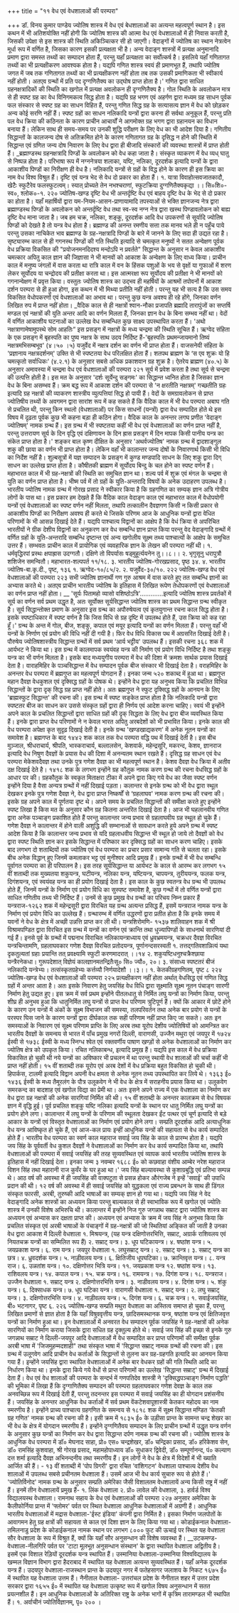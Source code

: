 +++
title = "११ वेध एवं वेधशालाओं की परम्परा"

+++
डॉ. विनय कुमार पाण्डेय
ज्योतिष शास्त्र में वेध एवं बेधशालाओं का अत्यन्त महत्वपूर्ण स्थान है। इस कथन में भी अतिशयोक्ति नहीं होगी कि ज्योतिष शास्त्र की आत्मा वेध एवं वेधशालाओं में ही निवास करती है, जिसकी उपेक्षा से इस शास्त्र की स्थिति अकिञ्चित्कर सी हो जाएगी। वेदाङ्गों में ज्योतिष का स्थान नेत्रत्वेन मूर्धा रूप में वर्णित है, जिसका कारण इसकी प्रत्यक्षता भी है। अन्य वेदाङ्ग शास्त्रों में प्रत्यक्ष अनुमानादि प्रमाण द्वारा समस्त तथ्यों का सम्पादन होता हैं, परन्तु यहाँ प्रत्यक्षता का सर्वोत्कर्ष है। इसलिये यहाँ गणितागत तथ्यों का भी प्रत्यक्षीकरण आवश्यक होता है। यद्यपि गणित शास्त्र स्वयं ही प्रमाणभूत हैं, तथापि ज्योतिष जगत में जब तक गणितागत तथ्यों का भी प्रत्यक्षीकरण नहीं होता तब तक उसकी प्रमाणिकता भी स्वीकार्य नहीं होती। अतएव ग्रन्थों में प्रति पद दृग्गणितैक्य का उद्घोष प्राप्त होता है।'
गणित द्वारा साधित ग्रहनक्षत्रादिकों की स्थिति का खगोल में प्रत्यक्ष अवलोकन ही दृग्गणितैक्य है। गोल स्थिति के अवलोकन मात्र से ही स्पष्ट ग्रह का वेध विनिगमकत्व सिद्ध होता है। यद्यपि ग्रह भगण एवं अहर्गण द्वारा मध्यम ग्रह साधन पूर्वक फल संस्कार से स्पष्ट ग्रह का साधन विहित हैं, परन्तु गणित सिद्ध ग्रह के सत्यासत्य ज्ञान में वेध को छोड़कर अन्य कोई सरणि नहीं हैं। स्पष्ट ग्रहों का साधन नलिकादि यन्त्रों द्वारा करना ही सर्वथा अनुकूल हैं, परन्तु प्रति पल वेध क्रिया की कठिनता के कारण प्राचीन आचार्यों ने आगमोक्त ग्रह भगण द्वारा ग्रहानयन का विधान बनाया हैं। लेकिन साथ ही समय-समय पर उनकी शुद्धि परीक्षण के लिए वेध का भी आदेश दिया है। गणितीय सिद्धान्तों के कालजन्य दोष से अतिक्रमित होने के कारण गणितागत ग्रह के दृसिद्ध न होने की स्थिति में सिद्धान्त एवं ग्रणित जन्य दोष निवारण के लिए वेध द्वारा ही बीजादि संस्कारों की व्यवस्था शास्त्रों में प्राप्त होती हैं। _ब्रह्माण्डस्थ ग्रहनक्षत्रादि पिण्डों के अवलोकन को वेध कहा जाता है। संस्कृत व्याकरण में वेध व्यध् घातु से निष्पन्न होता है। परिभाषा रूप में नग्ननेत्रया शलाका, यष्टि, नलिका, दूरदर्शक इत्यादि यन्त्रों के द्वारा आकाशीय पिण्डों का निरीक्षण ही वेध है। नलिकादि यन्त्रों से ग्रहों के विद्ध होने के कारण ही इस क्रिया का नाम वेध विश्व विश्रुत हैं। दृष्टि एवं यन्त्र भेद से वेध दो प्रकार का होता हैं।
१. यात्रा विवाहोत्सवजातकादौ, खेटैः स्फुटैरेव फलस्फुटत्वम्। स्यात् प्रोच्यते तेन नभश्चराणां,
स्फुटक्रिया दुग्गणितैक्यकृद्या ।। सि०शि०-स्व०, श्लोक०-१.
२२०
ज्योतिष-खण्ड
दृष्टि वेध भी अन्तर्दृष्टि वेध एवं बाहय दृष्टि वेध के भेद से दो प्रकार का होता है। यहाँ महार्षियों द्वारा यम-नियम-आसन-प्राणायामादि तपस्याओं से भक्ति ज्ञानजन्य नेत्र द्वारा ब्रह्माण्डस्थ पिण्डों के अवलोकन को अन्तर्दृष्टि वेध तथा स्व-स्व नग्न नेत्र द्वारा खस्थ पिण्डावलोकन को बाह्य दृष्टि वेध माना जाता है। जब हम चक्र, नलिका, शङ्कु, दूरदर्शक
आदि वेध उपकरणों से सूर्यादि ज्योतिष पिण्डों को देखते है तो यन्त्र वेध होता है।
ब्रह्माण्ड की अनन्त रमणीय सत्ता तक मानव भले ही न पहुँच पाये परन्तु उसका नाचिकेत भाव ब्रह्माण्ड के ग्रह-नक्षत्रादि पिण्डों के बारे में जानने के लिए सदा ही उद्यत रहा है। सृष्ट्यारम्भ काल से ही गगनस्थ पिण्डों की गति स्थिति इत्यादि से चमत्कृत मनुष्यों ने सतत अन्वेक्षण पूर्वक वेध प्रक्रिया विकसित की "प्रयोजनमनदिदश्य मन्दोऽपि न प्रवर्तते" सिद्धान्त के अनुसार न केवल आकाशीय चमत्कार अपितु काल ज्ञान की जिज्ञासा ने भी मानवों को आकाश के अन्वेक्षण के लिए वाध्य किया। प्राचीन काल में मनुष्य जंगलों में वास करता था रात्रि काल में वन के हिंसक पशुओं के भय से वृक्षों या गुफाओं में शरण लेकर सूर्योदय या चन्द्रोदय की प्रतीक्षा करता था। इस आत्मरक्षा रूप सूर्योदय की प्रतीक्षा ने भी मानवों को गगनान्वेक्षण में प्रवृत्त किया। वस्तुतः ज्योतिष शास्त्र का उद्भव ही महर्षियों के आश्रमों तपोवनों में आकाश दर्शन परम्परा से ही हुआ होगा, इस कथन में भी मिथ्या प्रतीति नहीं होती। परन्तु यह भी सत्य है कि उस समय विकसित वेधोपकरणों एवं वेधशालाओं का अभाव था। परन्तु कुछ यन्त्र अवश्य ही रहे होंगे, जिनका वर्णन लिखित रुप में प्राप्त नहीं होता। _वैदिक काल से ही नक्षत्रों श्वान-नौका प्रजापति ब्रह्मादि तारापुंजों का सप्तर्षि मण्डल एवं नक्षत्रों की युति अन्तर आदि का वर्णन मिलता हैं, जिनका ज्ञान वेध के बिना सम्भव नहीं था। वेदों में वर्णित आकाशीय घटनाओं का उल्लेख वेध सम्बन्धित कुछ साक्ष्य उपस्थापित करता हैं।
'अथो नक्षत्राणामेषामुपस्थे सोम आहतिः”
इस प्रसङ्ग में नक्षत्रों के मध्य चन्द्रमा की स्थिति सूचित हैं। ऋग्वेद संहिता के एक प्रसङ्ग में बृहस्पति का पुष्य नक्षत्र के साथ उदय निर्दिष्ट हैं-'बृहस्पतिः प्रथमन्जायमानो तिष्यं नक्षत्रमभिसम्बभूव' (४।५० ।५) यजुर्वेद में नक्षत्र दर्शन का वर्णन भी प्राप्त होता हैं। वाजसनेयी संहिता के 'प्रज्ञानाय नक्षत्रदर्शनम्' उक्ति से भी स्पष्टतया वेध परिलक्षित होता हैं। शतपथ ब्राह्मण के ‘स एव शुक्रः यो हि चमत्कृतो सर्वाधिकः' (४.२.१) के अनुसार सबसे अधिक प्रकाशवान ग्रह शुक्र है। ऐतरेय ब्राह्मण (४०.५) के अनुसार अमावस्या में चन्द्रमा
वेध एवं वेधशालाओं की परम्परा
२२१ सूर्य में प्रवेश करता है तथा सूर्य से चन्द्रमा की उत्पत्ति होती है। इस मत के अनुसार 'दर्शः सूर्येन्दु सङ्गमः' का सिद्धान्त ध्वनित होता है जिसका ज्ञान वेध के बिना असम्भव हैं। क्रम बद्ध रूप में आकाश दर्शन की परम्परा से 'न क्षरतीति नक्षत्रम्' गच्छतीति ग्रहः इत्यादि ग्रह नक्षत्रों की व्याकरण शास्त्रीय व्युत्पत्तियां सिद्ध हो पायी हैं। वेदों के समग्रावलोकन से प्राप्त ज्योतिषीय तथ्यों के अवगमन द्वारा सारांश रूप में कह सकते हैं कि वैदिक काल में भी वेध परम्परा अबाघ गति से प्रचलित थी, परन्तु किन स्थलो (वेधशालाओं) पर किस साधनों (यन्त्रों) द्वारा वेध सम्पादित होते थे इस विषय में दृढ़ता पूर्वक कुछ भी कहना बड़ा ही कठिन होगा।
वैदिक काल के अनन्तर लगघ प्रणीत 'वेदाङ्ग ज्योतिषम्' नामक ग्रन्थ हैं। इस ग्रन्थ में भी स्पष्टतया कहीं भी वेध एवं वेधशालाओं का वर्णन प्राप्त नहीं है, परन्तु उत्तरायण सूर्य के दिन वृद्धि एवं दक्षिणायन के दिन ह्रास प्रसङ्ग में दिन मापक किसी पानीय यन्त्र का संकेत प्राप्त होता है।' शङ्कर बाल कृष्ण दीक्षित के अनुसार 'अथर्वज्योतिष' नामक ग्रन्थ में द्वादशाङ्गुल शकु की छाया का वर्णन भी प्राप्त होता है। लेकिन वहाँ भी कालान्तर जन्य दोषों के निवारणार्थ किसी भी विधि का निर्देश नहीं है। शुल्बसूत्रों में यज्ञ सम्पादन के प्रसङ्ग में कुण्ड मण्डपादि साधन के लिए शकु द्वारा दिग् साधन का उल्लेख प्राप्त होता है। कौषीतकी ब्राह्मण में सूर्योदय बिन्दु के चल होने का स्पष्ट वर्णन हैं। महाभारत काल में भी ग्रह-नक्षत्रों की स्थिति का समुचित ज्ञान था। शल्य पर्व में शुक्र एवं मंगल के चन्द्रमा से युति का वर्णन प्राप्त होता है। भीष्म पर्व में तो ग्रहों के युति-अन्तरादि विषयों के अनेक उदाहरण उपलब्ध है। भारतीय ज्योतिष नामक ग्रन्थ में गोरख प्रसाद ने स्वीकार किया है कि ग्रहगणित का सम्यक् ज्ञान अत्रि गोत्रीय लोगों के पास था। इस प्रकार हम देखते हैं कि वैदिक काल वेदाङ्ग काल एवं महाभारत काल में वेधोपयोगी यन्त्रों एवं वेधशालाओं का स्पष्ट वर्णन नहीं मिलता, तथापि तत्कालीन दैवज्ञगण किसी न किसी प्रकार से आकाशीय पिण्डों का निरीक्षण अवश्य ही करते थे जिसके परिणम आज के आधुनिक यन्त्रों द्वारा वेधित परिणामों के भी आसन्न दिखाई देते हैं। यद्यपि पाश्चात्य विद्वानों का आक्षेप है कि वेधं क्रिया से अपरिचित भारतीयों ने ग्रीक देशीय विद्वानों का अनुकरण कर वेध सम्बन्धि ज्ञान प्राप्त किया परन्तु वेद वेदाङ्गादि ग्रन्थों में वर्णित ग्रहों के युति-अन्तरादि सम्बन्धि दृष्टान्त एवं अन्य खगोलीय सूक्ष्म तथ्य पाश्चात्यों के आक्षेप के समुचित उत्तर हैं। सम्भवतः प्राचीन काल में प्रायोगिक एवं व्यवहारिक ज्ञान के लेखन की परम्परा नहीं थी।
१. धर्मवृद्धिरपां प्रस्थः क्षपाह्रास उदग्गतौ। दक्षिणे तो विपर्यासः षड्मुहूर्त्ययनेन तु।।८।। २. भृगुसूनु धरापुत्रौ शशिजेन समन्वितौ। महाभारत-शल्पपर्त ११/१८. ३. भारतीय ज्योतिष-गोरखप्रसाद, पृष्ठ ३४. ४. भारतीय ज्योतिष-बा.कृ.दी., पृष्ट, १३६
१. ऋग्वेद-१०/८५/२. २. यजुर्वेद-३०/१०.
२२२
ज्योतिष-खण्ड
वेध एवं वेधशालाओं की परम्परा
२२३
सभी ज्योतिष ज्ञानार्थी गण गुरु आश्रम में वास करते हुए तत सम्बन्धि ज्ञानों का अभ्यास करते थे। अतएव प्राचीन भारतीय ज्योतिष के इतिहास में लिखित रूपेण तेधोपकरणों एवं वेधशालाओं का वर्णन प्राप्त नहीं होता।
__ 'सूर्यः पितामहो व्यासो वशिष्ठोऽत्रि'.............इत्यादि ज्योतिष शास्त्र प्रवर्तकों में सूर्य का वर्णन सर्व प्रथम उद्धृत है, अतः सूर्योक्त सूर्यसिद्धान्त ज्योतिष शास्त्र का प्रथम सिद्धान्त ग्रन्थ स्वीकृत है। सूर्य सिद्धान्तोक्त प्रमाण के अनुसार इस ग्रन्थ का अपौरुषेयत्व एवं कृतयुगान्त रचना काल सिद्ध होता है। इसके स्पष्टाधिकार में स्पष्ट वर्णन है कि जिस विधि से ग्रह दृष्टि में उपलब्ध होते हैं, उस क्रिया को कह रहा हूँ।' ग्रन्थ के अन्त में गोल, बीज, शङ्कु, कपाल एवं मयूर इत्यादि यन्त्रों का वर्णन मिलता हैं।
परन्तु वहाँ भी यन्त्रों के निर्णाण एवं प्रयोग की विधि नहीं दी गयी है। फिर वेध विधि विकास पथ में अग्रसरित दिखाई देती है। पौरुषेय ज्योतिषशास्त्रीय सिद्धान्त ग्रन्थों में
सर्व प्रथम ‘आर्य भट्टीय' उपलब्ध हैं। इसकी रचना ३६८ शक में आर्यभट ने किया था। इस ग्रन्थ में कालमापक स्वयंवह यन्त्र की निर्माण एवं प्रयोग विधि निर्दिष्ट है तथा शङ्कु यन्त्र का भी वर्णन मिलता है। इसके बाद मध्ययुगीय परम्परा में वेध की दिशा में क्रमशः सार्थक प्रयास दिखाई देता है। वाराहमिहिर के पञ्चसिद्धान्त में वेध सम्पादन पूर्वक बीज संस्कार भी दिखाई देता है। वराहमिहिर के अनन्तर वेध परम्परा में ब्रह्मगुप्त का महत्वपूर्ण योगदान हैं। इनका जन्म ५२० शकाब्द में हुआ था। ब्रह्मगुप्त महान दैवज्ञ वेधकुशल एवं दृक्सिद्ध ग्रहों के पोषक थे। इन्होंने वेध द्वारा यह अनुभव किया कि प्रचलित विभिन्न सिद्धान्तों के द्वारा दृक् सिद्ध ग्रह प्राप्त नहीं होते। अतः ब्रह्मगुप्त ने स्फुट दृक्सिद्ध ग्रहों के आनयन के लिए 'ब्राह्मस्फुट सिद्धान्त' की रचना की। इस ग्रन्थ में स्पष्ट सङ्केत प्राप्त होता है कि नलिकादि यन्त्रों द्वारा स्पष्टतर बीज का साधन कर उससे संस्कृत ग्रहों द्वारा ही निर्णय एवं आदेश करना चाहिए। स्वयं भी इन्होंने अपने काल के प्रचलित सिद्धान्तों द्वारा साधित ग्रहों की दृक् सिद्धता के लिए वेध द्वारा बीज व्यवस्थित किया हैं। इनके द्वारा प्राप्त वेध परिणामों ने न केवल भारत अपितु अरबदेशों को भी प्रभावित किया। इनके काल की वेध परम्परा अपेक्षा कृत सुदृढ़ दिखाई देती है। इनके ग्रन्थ 'खण्डखाद्यकरण' में अनेक नूतन यन्त्रों का समावेश है। ब्रह्मगप्त के बाद १४४२ शक काल तक वेध परम्परा वद्धि पथ में दिखाई देती है। इस बीच मुञ्जाल, श्रीधराचार्य, श्रीपति, भास्कराचार्य, बल्लालसेन, केशवार्क, महेन्द्रसूरि, मकरन्द, केशव, ज्ञानराज इत्यादि वेध निषुण दैवज्ञों के प्रयास वेध की दिशा में अनन्यतम स्थान रखते हैं। दृसिद्ध ग्रह साधन एवं वेध परम्परा मेकेशवदैवज्ञ तथा
उनके पुत्र गणेश दैवज्ञ का भी महत्वपूर्ण स्थान है। केशव दैवज्ञ वेध क्रिया में अतीव दक्ष दिखाई देते है। १४१८ शक के लगभग इन्होंने ग्रह कौतुक नामक करण ग्रन्थ की रचना वेधसिद्ध ग्रहों के आधार पर की। ग्रहकौतुक के स्वकृत मिताक्षरा टीका में अपने द्वारा किए गये वेध का जैसा स्पष्ट वर्णन इन्होंने दिया है वैसा अन्यत्र ग्रन्थों में नहीं दिखाई पड़ता। कलान्तर से इनके ग्रन्थ को भी वेध द्वारा स्थूल देखकर इनके पुत्र गणेश दैवज्ञ ने, वेध द्वारा प्राप्त निष्कर्षों से ‘ग्रहलाघव' नामक करण ग्रन्थ की रचना की। इसके ग्रह अपने काल में पूर्णतया दृष्ट थे। अपने समय के प्रचलित सिद्धान्तों की समीक्षा करते हुए इन्होंने स्पष्ट लिखा है किस मत के अनुसार कौन ग्रह कितना अन्तरित दिखाई देता है। आज भी घहलानवीय गणित द्वारा अनेक पञ्चाङ्ग प्रकाशित होते हैं परन्तु कालान्तर जन्य प्रभाव से ग्रहलाघवीय ग्रह स्थूल हो चुके हैं। गणेश दैवज्ञ ने कालान्तर में होने वाली अशुद्धि की सम्भानाओं से सावधान करते हुये अपने ग्रन्थ में स्पष्ट आदेश किया है कि कालान्तर जन्य प्रभाव से यदि ग्रहलाधवीय सिद्धान्त भी स्थूल हो जाये तो दैवज्ञों को वेध द्वारा स्पष्ट स्थिति ज्ञान कर इसके सिद्धान्त में परिष्कार कर दृक्सिद्ध ग्रहों का साधन करण चाहिए। इसके बाद लगभग दो शताब्दियों तक ज्योतिष एवं वेध परम्परा का प्रचार प्रसार सामान्य गति से चलता रहा। इसके बीच अनेक विद्धान् हुए जिनमें कमलाकर भट्ट एवं मुनीश्वर आदि प्रमुख हैं। इनके ग्रन्थों में भी वेध सम्बन्धि पूर्वागत परम्परा का ही परिपालन है।
इस तरह सूर्यसिद्धान्त या आर्यभट के काल से आरम्भ कर लगभग १५ वीं शताब्दी तक मुख्यतया शकुयन्त्र, घटीयन्त्र, नलिका यन्त्र, यष्टियन्त्र, चापयन्त्र, तुरीययन्त्र, फलक यन्त्र, दिगंशयन्त्र, एवं स्वयंवह यन्त्र का ही प्रयोग दिखाई देता है। इस काल के कुछ स्वतन्त्र वेध ग्रन्थ भी उपलब्ध होते हैं, जिनमें यन्त्रों के निर्माण एवं प्रयोग विधि का सुस्पष्ट समावेश है, कुछ गन्थों में तो वर्णित यन्त्रों द्वारा साधित गणितीय तथ्य भी निर्दिष्ट हैं। उनमें से कुछ प्रमुख वेध ग्रन्थों का परिचय निम्न प्रकार हैं
यन्त्रराज-१२६२ शक में महेन्द्रसूरी द्वारा विरचित यह ग्रन्थ अत्यन्त प्रसिद्ध हैं, इसमें यन्त्रराज नामक यन्त्र के निर्माण एवं प्रयोग विधि का उल्लेख हैं। ग्रन्थारम्भ में वर्णित उद्धरणों द्वारा प्रतीत होता है कि इनके समय में यवनों ने वेध के क्षेत्र में अच्छी उन्नत्ति प्राप्त कर ली थी।
यन्त्रशिरोमणि- १५३७ शालिवाहन शक में श्री विश्रामपण्डित द्वारा विरचित इस ग्रन्थ में यन्त्रों का वर्णन एवं क्रान्ति तथा धुज्यापिण्डों के साधनार्थ सारणियां दी गई हैं। इनसे पूर्व के ग्रन्थों में पद्मनाभ विराचित नलिकायन्त्राध्याय एवं ध्रुवभ्रमयन्त्र, चक्रधर दैवज्ञ विरचित यन्त्रचिन्तामणि, ग्रहलाघवकार गणेश दैवज्ञ विरचित प्रतोदयन्त्र, पूर्णानन्दसरस्वती
१. तत्तद्गतिवशान्नित्यं यथा दृकतुल्यतां ग्रहाः प्रयान्ति तत् प्रवक्ष्यामि स्फुटी करणमादरात् ।।१४ २. शकुयष्टिधनुश्चक्रैश्छाया यन्त्रैरनेकधा। गुरूपदेशात् विज्ञेयं कालज्ञानमतन्द्रितैःसू० सि० ज्यौ०, २०। ३. संसाध्य स्पष्टतरं बीजं नलिकादि यन्त्रेभ्यः। तत्संस्कृतग्रहेभ्यः कर्त्तव्यौ निर्णयादेशौ ।।३।।
१. केतकीग्रहगणितम्, पृष्ट ८
२२४
ज्योतिष-खण्ड
वेध एवं वेधशालाओं की परम्परा
२२५ प्रत्यक्षीकरण नहीं होता अर्थात् वेधसिद्ध एवं गणित सिद्ध ग्रहों में अन्तर आता है। अतः इसके निवारण हेतु जयसिंह वेध विधि द्वारा सूक्ष्माति सूक्ष्म नूतन पंचाङ्ग सारणी निर्माण हेतु उद्यत हुए। इस क्रम में सर्व प्रथम इन्होंने पीतलधातु से निर्मित लघु यन्त्रों का निर्माण किया, परन्तु शीघ्र ही अनुभव हुआ कि धातुनिर्मित लघु यन्त्रों से प्राप्त वेध परिणाम त्रुटिपूर्ण हैं। क्यों कि आकार में छोटें होने के कारण उन यन्त्रों में अंकों के सूक्ष्म विभाजन की समस्या, तलपरिवर्तन तथा अनेक बार प्रयोग से यन्त्रों के परस्पर घिस जाने के कारण यन्त्रों द्वारा दीर्घकाल तक सही परिणाम नहीं प्राप्त किए जा सकते। अतः इन समस्याओं के निवारण एवं सूक्ष्म परिणाम प्राप्ति के लिए अरब तथा यूरोप देशीय ज्योतिषियों को आमन्त्रित कर भारतीय दैवज्ञों के समन्वय से भारत में पाँच प्रमुख नगरों दिल्ली, वाराणसी, उज्जैन मथुरा एवं जयपुर में १७२४ ईस्वी से १७३८ ईस्वी के मध्य स्निग्ध श्वेत एवं रक्तवर्णीय पाषाण खण्ड़ों से अनेक वेधशालाओं का निर्माण कर ज्योतिष क्षेत्र को उपकृत किया।
रचित नलिकाबन्ध, इत्यादि प्रमुख हैं। यद्यपि इस काल में वेध प्रक्रिया विकासित हो चुकी थी नये यन्त्रों का अविष्कार भी प्रचलन में था परन्तु स्थायी वेध शालाओं की चर्चा कहीं भी प्राप्त नहीं होती।
१५ वीं शताब्दी तक यूरोप एवं अरब देशों में वेध प्रक्रिया बहुत विकसित हो चुकी थी। हिपार्कस, टालमी इत्यादि विद्वान अपनी वेध क्षमता से अनेक नूतन तथ्य उपस्थापित कर लिये थे। १३६३ ई० १४३६ ईस्वी के मध्य तैमूरलंग के पौत्र उलूकवेग ने भी वेध के क्षेत्र में सराहनीय प्रयास किया था। उलूकवेग समरकन्द का बादशाह एवं खगोल विद्या का प्रेमी था। अतः इसने अपने राज्य में एक वेधशाला का निर्माण कर वेध द्वारा ग्रह नक्षत्रों की अनेक सारगियां निर्मित की थी।
१५ वीं शताब्दी के अनन्तर कालक्रम से वेध विषयक ज्ञान में वृद्धि हुई। पूर्व प्रचलित शङ्कु यष्टि नलिका इत्यादि यन्त्रों के स्थान पर धातु निर्मित लघु यन्त्रों का प्रयोग होने लगा। कालान्तर में लघु यन्त्रों के परिणाम की स्थूलता देखकर ईंट पत्थर एवं चूर्ण इत्यादि से बड़े आकार के यन्त्रों एवं विस्तृत वेधशालाओं का निर्माण एवं प्रयोग होने लगा। सम्प्रति दूरदर्शक आदि अत्याधुनिक वेध यन्त्र आविष्कृत हो चुके हैं, एवं आज-कल प्रायः इन्हीं आधुनिक यन्त्रों की सहायता से वेध कार्य सम्पादित होते हैं।
भारतीय वेध परम्परा का स्वर्ण काल महाराज सवाई जय सिंह के काल से प्रारम्भ होता है। यद्यपि जय सिंह के पूर्ववर्ती वेध कुशल दैवज्ञों ने वेधशालाओं का निर्माण कर वेध कार्य सम्पादित किया था, तथापि वेधशालाओं की परम्परा में सवाई जयसिंह की तरह सुव्यवस्थित एवं व्यापक कार्य भारतीय ज्योतिष शास्त्र के इतिहास में नहीं दिखाई देता। इनका जन्म ३ नवम्बर १६८८ ई० को कछवाहा वंशीय आम्बेर नरेश महाराज विशन सिंह तथा महारानी राज कुवँर के घर हुआ था।' जय सिंह बाल्यावस्था से कुशाग्रबुद्धि एवं प्रतिभा सम्पन्न थे। आठ वर्ष की अवस्था में ही जयसिंह की वाक्पटुता से प्रसन्न होकर
औरंगजेब ने इन्हें 'सवाई' की उपाधि प्रदान की थी। १२ वर्ष की अवस्था में ही सवाई जयसिंह को युद्धकला एवं राज्य प्रबन्धन के साथ ही डिंगल संस्कृत फारसी, अरबी, तुरुष्की आदि भाषाओं का सम्यक् ज्ञान हो गया था। यद्यपि जय सिंह ने वेद वेदाङ्गादि अनेक शास्त्रों का अध्ययन किया परन्तु बाल्यकाल से ही स्वाभाविक रूप में खगोल एवं ज्योतिः शास्त्र में उनकी विशेष अभिरुचि थी। कालान्तर में इन्होंने निज गुरु जगन्नाथ सम्राट द्वारा ज्योतिष शास्त्र का अध्ययन एवं अभ्यास कर दक्षता प्राप्त की। अध्ययन एवं अभ्यास के क्रम में जय सिंह ने अनुभव किया कि प्रचलित संस्कृत एवं अरबी भाषाओं के पंचाङ्गों में ग्रह-नक्षत्रों की जो स्थितियां अङ्कित की जाती है उनका वेध द्वारा आकाश में
दिल्ली वेधशाला १. मिश्रयन्त्र, (यह यन्त्र दक्षिणोत्तरभित्ति, सम्राट, अग्रार्क राशिवलय एवं नियतचक्र यन्त्रों
का सम्मिलित रूप हैं) २. सम्राट् यन्त्र। ३. धूप घटिकायन्त्र। ४. षष्ठांश यन्त्र। ५. जयप्रकाश यन्त्र। ६. राम
यन्त्र। जयपुर वेधशाला
१. लघुसम्राट् यन्त्र। २. सम्राट् यन्त्र। ३. सम्राट् यन्त्र का छत्र। ४. ध्रुवदर्शक यन्त्र। ५. नाड़ीवलय यन्त्र। ६. क्षितिजीय धूपघटिका। ७. क्रान्तिवृत्त यन्त्र। ८. यन्त्र राज। ६. उन्नतांश यन्त्र। १०. दक्षिणोत्तर भित्रि यन्त्र। ११. जयप्रकाश यन्त्र १२. षष्ठांश यन्त्र। १३. राशिवलय यन्त्र। १४. कपाल यन्त्र। १५. चक्र यन्त्र। १६. रामयन्त्र। १७. दिगंश यन्त्र। १८. यन्त्रराज।
उज्जैन वेधशाला
१. सम्राट् यन्त्र २. दक्षिणोत्तरभित्ति यन्त्र। ३. नाडीवलय यन्त्र। ४. दिगंश यन्त्र। ५. शंकु यन्त्र। ६. दिक्साधक यन्त्र। ७. धूप घटिका यन्त्र। वाराणसी वेधशाला
१. सम्राट् यन्त्र। २. लघु सम्राट् यन्त्र। ३. दक्षिणोत्तरभित्ति यन्त्र। ४. नाड़ीवलय यन्त्र। ५. दिगंश यन्त्र। ६. चक्र यन्त्र।
१.
सवाईजयसिंह, बी० भटनागर, पृष्ट ६.
२२६
ज्योतिष-खण्ड
सम्प्रति मथुरा वेधशला का अस्तित्व समाप्त हो चुका हैं, परन्तु लिखित प्रमाणों से ज्ञात होता है कि यहाँ विषुववृत्तीय यन्त्र, छादिसमस्थानक यन्त्र, षष्ठांश यन्त्र एवं क्षितिजवृत्त यन्त्रों का निर्माण हुआ था। इन वेधशालाओं में अनवरत वेध सम्पादन पूर्वक जयसिंह ने ग्रह-नक्षत्रों की अनेक सारणियों का निर्माण कराया जिसके द्वारा सधित ग्रह दृक्तुल्य होते थे। सवाई जय सिंह की इच्छा से इनके गुरु जगन्नाथ सम्राट ने दिल्ली-जयपुर आदि वेधशालाओं में वेध सम्पादित कर प्राप्त परिणामों की समीक्षा पूर्वक अरबी भाषा में 'जिजमुहम्मदशाही" तथा संस्कृत भाषा में 'सिद्धान्त सम्राट् नामक ग्रन्थों की रचना की। इस ग्रन्थ में उलूगवेग आदि प्राचीन वेध कर्ताओं के सिद्धान्तों से तुलना कर ग्रह-ग्रहगति इत्यादि का आनयन किया गया हैं। इन्होंने जयसिंह द्वारा स्थापित वेधशालाओं में अनेक बार वेधकर ग्रहों की गति स्थिति आदि का निर्धारण किया था। इनके द्वारा किये गये वेधों से प्राप्त परिणामों का उल्लेख 'सिद्धान्त सम्राट्' ग्रन्थ में दिखाई देता हैं।
वेध एवं वेध शालाओं की परम्परा के सन्दर्भ में गणपतिदेव शास्त्री ने 'दृक्सिद्धपञ्चाङ्ग निर्माण पद्धति' की भूमिका में लिखा हैं कि दृग्गाणितैक्य सम्पादन की परम्परा ग्रहलाघवकार गणेश देवज्ञ के काल तक अनवच्छिन्न रूप में दिखाई देती हैं, परन्तु तदनन्तर इस परम्परा में सवाई जयसिंह का ही योगदान प्रशंसनीय हैं। जयसिंह के अनन्तर आधुनिक वेध कर्ताओं में सर्व प्रथम वेंकटेशवापूशास्त्री केतकर महोदय का नाम स्मरणीय है। इन्होंने प्राच्य पाश्चात्य ग्रहगणित के समन्वय से १८१८ शक में सूक्ष्म सिद्धान्त मण्डित ‘केतकी ग्रह गणित' नामक ग्रन्थ की रचना की है। इसी क्रम में १८३५ ई० के उड़ीसा प्रान्त के सामन्त चन्द्र शेखर का भी वेध के क्षेत्र में योगदान स्मरणीय हैं। इन्होंने दृग्गणितैवय सम्पादन के लिए प्राचीन ग्रन्थों में उद्धृत यन्त्र वर्णन के अनुसार कुछ यन्त्रों का निर्माण कर वेध द्वारा सिद्धान्त दर्पण नामक ग्रन्थ की रचना की। ज्योतिष शास्त्र के आधुनिक वेध परम्परा में डॉ० मेघनाद साहा, प्रो० एस० चन्द्रशेखर, डॉ० चन्द्रिका प्रसाद, डॉ० हरिकेशव सेन, डॉ० रामसिंह कुशवाहा, श्री गोरख प्रसाद, महामहोपाध्याय डॉ० सुधाकर द्विवेदी, डॉ० सम्पूर्णानन्द, पं० कल्याण दत्त शर्मा इत्यादि दैवज्ञ अभिनन्दनीय तथा स्मरणीय हैं। इन लोगों ने वेध के क्षेत्र में विदेशों में भी ख्याति आर्जित की हैं। - १३ वीं शताब्दी में 'पोप ग्रिगरी' द्वारा रचित 'वांशिगटन' वेधशाला पाश्चात्य देशीय वेध शालाओं में उपलब्ध सबसे प्रचीनतम वेधशाला हैं। उसमें आज भी वेध कार्य सुचारु रूप से होते हैं।' 'ज्योतिर्विनोद' नामक ग्रन्थ के अनुसार सम्प्रति अमेरिका जैसी विशालतम वेधशालायें अन्य किसी राष्ट्र में नहीं हैं। इनमें तीन वेधशालायें प्रमुख हैं- १. लिंक वेधशाला २. प्रो० लावेल की वेधशाला, ३. हार्वर्ड विश्व विद्यालयस्थ वेधशाला। रामनाथ सहाय के
वेध एवं वेधशालाओं की परम्परा
२२७ अनुसार अमेरिका के कैलीफोर्निया प्रान्त में 'फ्लोमर' पर्वत पर स्थित वेधशाला आधुनिक वेधशालाओं में अग्रणी हैं। आधुनिक भारतीय वेधशालाओं में मद्रास वेधशाला-'ईस्ट इंडिया' कंपनी द्वारा निर्मित है। इसका निर्माण जलपोतों के आवागमन हेतु ग्रह क्षत्रों की सहायता से काल एवं दिशा ज्ञान के लिए किया गया था।
कोडाईकनाल वेधशाला- तमिलनाडु प्रदेश के कोडाईकनाल नामक स्थान पर लगभग ८००० फुट की ऊचाई पर स्थित यह वेधशाला सौर वेधशाला के रूप में विश्रुत हैं, क्यों कि यहाँ सौर अनुसन्धान की विशेष व्यवस्था हैं।
__उटकमण्ड-वेधशाला-नीलगिरि पर्वत पर 'टाटा मूलभूत अनुसन्धान संस्थान' के द्वारा स्थापित वेधशाला अद्वितीय है। इसमें एक विशाल रेड़ियों दूरदर्शक यन्त्र स्थापित हैं।
उस्मानिया वेधशाला-उस्मानिया विश्वविद्यालय के खम्मल विज्ञान विभाग द्वारा हैदराबाद में स्थापित यह वेधशाला अत्यन्त सुव्यवस्थित हैं। यहाँ अनेक दूरदर्शक यन्त्र हैं।
उदयपुर वेधशाला-राजस्थान प्रान्त के उदयपुर नगर में फतेहसागर जलाशय के निकट १६७५ ई० में स्थापित यह वेधशाला उत्तम हैं।
नैनीताल वेधशाला- उत्तरांचल प्रदेश के नैनीताल शहर में उत्तर प्रदेश सरकार द्वारा १६५५ ई० में स्थापित यह वेधशाला उत्कृष्ट रूप में खगोल विषय अनुसन्धान में सतत प्रयत्नशील हैं।
इन आधुनिक वेधशालाओं के अतिरिक्त राष्ट्र के अनेक भागों में कृत्रिम तारामण्डल भी स्थापित हैं।
१. अर्वाचीनं ज्योतिर्विज्ञानम्, पृ० २०० ।  
